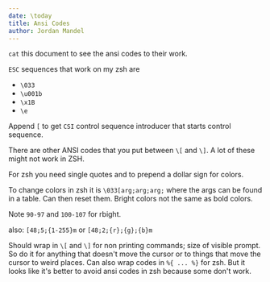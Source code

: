 ```yaml
---
date: \today
title: Ansi Codes
author: Jordan Mandel
---
```


`cat` this document to see the ansi codes to their work.

`ESC` sequences that work on my zsh are

- `\033`
- `\u001b`
- `\x1B`
- `\e`

Append `[` to get `CSI` control sequence introducer that starts  control sequence. 

There are other ANSI codes that you put between `\[` and `\]`. A lot of these might not work in ZSH.

For zsh you need single quotes and to prepend a dollar sign for colors.

To change colors in zsh it is `\033[arg;arg;arg;` where the args can be found in a table. Can then reset them. Bright colors not the same as bold colors.

Note `90-97` and `100-107` for rbight.

also: `[48;5;{1-255}m` or `[48;2;{r};{g};{b}m` 

Should wrap in `\[` and `\]` for non printing commands; size of visible prompt. So do it for anything that doesn't move the cursor or to things that move the cursor to weird places.
Can also wrap codes in `%{ ... %}` for zsh. But it looks like it's better to avoid ansi codes in zsh because some don't work.


